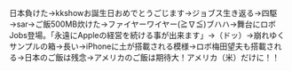 日本負けた→kkshowお誕生日おめでとうごじます→ジョブス生き返る→四駆→sar→ご飯500MB炊けた→ファイヤーワイヤー(≧∇≦)ブハハ→舞台にロボJobs登場。「永遠にAppleの経営を続ける事が出来ます」→（ドッ）→崩れゆくサンプルの箱→長い→iPhoneに土が搭載される模様→ロボ梅田望夫も搭載される→日本のご飯は残念→アメリカのご飯は期待大！アメリカ（米）だけに！！

